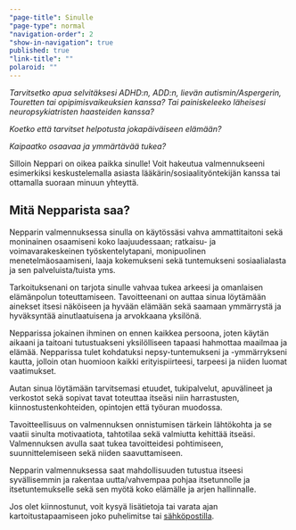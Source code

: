 ```yaml
---
"page-title": Sinulle
"page-type": normal
"navigation-order": 2
"show-in-navigation": true
published: true
"link-title": ""
polaroid: ""
---
```






*Tarvitsetko apua selvitäksesi ADHD:n, ADD:n, lievän autismin/Aspergerin, Touretten tai opipimisvaikeuksien kanssa? Tai painiskeleeko läheisesi neuropsykiatristen haasteiden kanssa?*

*Koetko että tarvitset helpotusta jokapäiväiseen elämään?*

*Kaipaatko osaavaa ja ymmärtävää tukea?*

Silloin Neppari on oikea paikka sinulle! Voit hakeutua valmennukseeni esimerkiksi keskustelemalla asiasta lääkärin/sosiaalityöntekijän kanssa tai ottamalla suoraan minuun yhteyttä.

## Mitä Nepparista saa?

Nepparin valmennuksessa sinulla on käytössäsi vahva ammattitaitoni sekä moninainen osaamiseni koko laajuudessaan; ratkaisu- ja voimavarakeskeinen työskentelytapani, monipuolinen menetelmäosaamiseni, laaja kokemukseni sekä tuntemukseni sosiaalialasta ja sen palveluista/tuista yms.

Tarkoituksenani on tarjota sinulle vahvaa tukea arkeesi ja omanlaisen elämänpolun toteuttamiseen. Tavoitteenani on auttaa sinua löytämään ainekset itsesi näköiseen ja hyvään elämään sekä saamaan ymmärrystä ja hyväksyntää ainutlaatuisena ja arvokkaana yksilönä.

Nepparissa jokainen ihminen on ennen kaikkea persoona, joten käytän aikaani ja taitoani tutustuakseni yksilölliseen tapaasi hahmottaa maailmaa ja elämää. Nepparissa tulet kohdatuksi nepsy-tuntemukseni ja -ymmärrykseni kautta, jolloin otan huomioon kaikki erityispiirteesi, tarpeesi ja niiden luomat vaatimukset.

Autan sinua löytämään tarvitsemasi etuudet, tukipalvelut, apuvälineet ja verkostot sekä sopivat tavat toteuttaa itseäsi niin harrastusten, kiinnostustenkohteiden, opintojen että työuran muodossa.

Tavoitteellisuus on valmennuksen onnistumisen tärkein lähtökohta ja se vaatii sinulta motivaatiota, tahtotilaa sekä valmiutta kehittää itseäsi. Valmennuksen avulla saat tukea tavoitteidesi pohtimiseen, suunnittelemiseen sekä niiden saavuttamiseen.

Nepparin valmennuksessa saat mahdollisuuden tutustua itseesi syvällisemmin ja rakentaa uutta/vahvempaa pohjaa itsetunnolle ja itsetuntemukselle sekä sen myötä koko elämälle ja arjen hallinnalle.

Jos olet kiinnostunut, voit kysyä lisätietoja tai varata ajan kartoitustapaamiseen joko puhelimitse tai [sähköpostilla](/ota-yhteytta).
